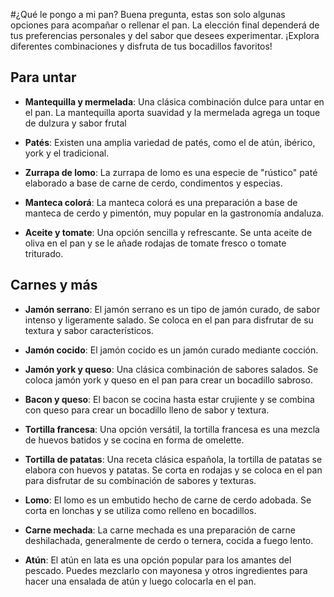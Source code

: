 #¿Qué le pongo a mi pan?
Buena pregunta, estas son solo algunas opciones para acompañar o rellenar el pan. La elección final dependerá de tus preferencias personales y del sabor que desees experimentar. ¡Explora diferentes combinaciones y disfruta de tus bocadillos favoritos!

## Para untar

- **Mantequilla y mermelada**: Una clásica combinación dulce para untar en el pan. La mantequilla aporta suavidad y la mermelada agrega un toque de dulzura y sabor frutal

- **Patés**: Existen una amplia variedad de patés, como el de atún, ibérico, york y el tradicional.

- **Zurrapa de lomo**: La zurrapa de lomo es una especie de "rústico" paté elaborado a base de carne de cerdo, condimentos y especias.

- **Manteca colorá**: La manteca colorá es una preparación a base de manteca de cerdo y pimentón, muy popular en la gastronomía andaluza.

- **Aceite y tomate**: Una opción sencilla y refrescante. Se unta aceite de oliva en el pan y se le añade rodajas de tomate fresco o tomate triturado.

## Carnes y más

- **Jamón serrano**: El jamón serrano es un tipo de jamón curado, de sabor intenso y ligeramente salado. Se coloca en el pan para disfrutar de su textura y sabor característicos.

- **Jamón cocido**: El jamón cocido es un jamón curado mediante cocción.

- **Jamón york y queso**: Una clásica combinación de sabores salados. Se coloca jamón york y queso en el pan para crear un bocadillo sabroso.

- **Bacon y queso**: El bacon se cocina hasta estar crujiente y se combina con queso para crear un bocadillo lleno de sabor y textura.

- **Tortilla francesa**: Una opción versátil, la tortilla francesa es una mezcla de huevos batidos y se cocina en forma de omelette.

- **Tortilla de patatas**: Una receta clásica española, la tortilla de patatas se elabora con huevos y patatas. Se corta en rodajas y se coloca en el pan para disfrutar de su combinación de sabores y texturas.

- **Lomo**: El lomo es un embutido hecho de carne de cerdo adobada. Se corta en lonchas y se utiliza como relleno en bocadillos.

- **Carne mechada**: La carne mechada es una preparación de carne deshilachada, generalmente de cerdo o ternera, cocida a fuego lento.

- **Atún**: El atún en lata es una opción popular para los amantes del pescado. Puedes mezclarlo con mayonesa y otros ingredientes para hacer una ensalada de atún y luego colocarla en el pan.